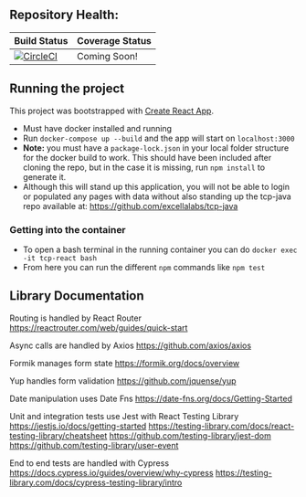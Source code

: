 ## Repository Health:

<!-- prettier-ignore -->
| Build Status | Coverage Status |
| ------------ | --------------- |
| [![CircleCI](https://circleci.com/gh/excellaco/tcp-react-typescript.svg?style=svg&circle-token=24a8b6df1de53ca5c4fca49472214acdef7bf827)](https://circleci.com/gh/excellaco/tcp-react-typescript) | Coming Soon! |

## Running the project

This project was bootstrapped with [Create React App](https://github.com/facebook/create-react-app).

- Must have docker installed and running
- Run `docker-compose up --build` and the app will start on `localhost:3000`
- **Note:** you must have a `package-lock.json` in your local folder structure for the docker build to work. This should have been included after cloning the repo, but in the case it is missing, run `npm install` to generate it.
- Although this will stand up this application, you will not be able to login or populated any pages with data without also standing up the tcp-java repo available at: https://github.com/excellalabs/tcp-java

### Getting into the container

- To open a bash terminal in the running container you can do `docker exec -it tcp-react bash`
- From here you can run the different `npm` commands like `npm test`

## Library Documentation

Routing is handled by React Router
https://reactrouter.com/web/guides/quick-start

Async calls are handled by Axios
https://github.com/axios/axios

Formik manages form state
https://formik.org/docs/overview

Yup handles form validation
https://github.com/jquense/yup

Date manipulation uses Date Fns
https://date-fns.org/docs/Getting-Started

Unit and integration tests use Jest with React Testing Library
https://jestjs.io/docs/getting-started
https://testing-library.com/docs/react-testing-library/cheatsheet
https://github.com/testing-library/jest-dom
https://github.com/testing-library/user-event

End to end tests are handled with Cypress
https://docs.cypress.io/guides/overview/why-cypress
https://testing-library.com/docs/cypress-testing-library/intro
